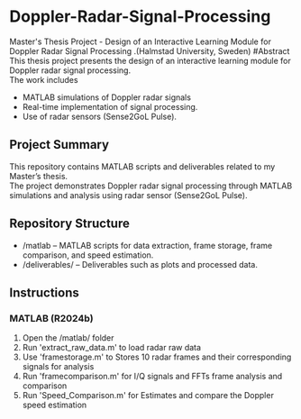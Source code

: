 # Doppler-Radar-Signal-Processing
Master's Thesis Project - Design of an Interactive Learning Module for Doppler Radar Signal Processing .(Halmstad University, Sweden)
#Abstract 
This thesis project presents the design of an interactive learning module for Doppler radar signal processing.  
The work includes
- MATLAB simulations of Doppler radar signals   
- Real-time implementation of signal processing.  
- Use of radar sensors (Sense2GoL Pulse).
## Project Summary
This repository contains MATLAB scripts and deliverables related to my Master’s thesis.  
The project demonstrates Doppler radar signal processing through MATLAB simulations and analysis using radar sensor (Sense2GoL Pulse).  

## Repository Structure
- /matlab – MATLAB scripts for data extraction, frame storage, frame comparison, and speed estimation.  
- /deliverables/ – Deliverables such as plots and processed data.   

## Instructions
### MATLAB (R2024b)
1. Open the /matlab/ folder  
2. Run 'extract_raw_data.m' to load radar raw data  
3. Use 'framestorage.m' to Stores 10 radar frames and their corresponding signals for  analysis  
4. Run 'framecomparison.m' for I/Q signals and FFTs frame analysis and comparison  
5. Run 'Speed_Comparison.m' for Estimates and compare the  Doppler speed estimation  
 
